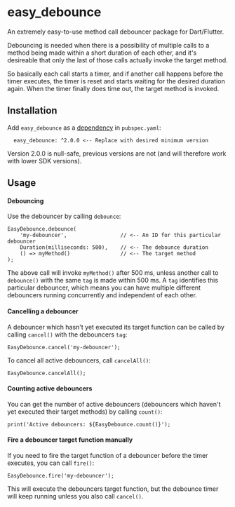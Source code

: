 # easy_debounce

An extremely easy-to-use method call debouncer package for Dart/Flutter.

Debouncing is needed when there is a possibility of multiple calls to a method being made within a short duration of each other, and it's desireable that only the last of those calls actually invoke the target method.

So basically each call starts a timer, and if another call happens before the timer executes, the timer is reset and starts waiting for the desired duration again. When the timer finally does time out, the target method is invoked. 

## Installation

Add `easy_debounce` as a [dependency](https://flutter.dev/docs/development/packages-and-plugins/using-packages) in `pubspec.yaml`:
 
      easy_debounce: ^2.0.0 <-- Replace with desired minimum version

Version 2.0.0 is null-safe, previous versions are not (and will therefore work with lower SDK versions). 

## Usage

#### Debouncing
Use the debouncer by calling `debounce`:

    EasyDebounce.debounce(
        'my-debouncer',                 // <-- An ID for this particular debouncer
        Duration(milliseconds: 500),    // <-- The debounce duration
        () => myMethod()                // <-- The target method
    );
    
The above call will invoke `myMethod()` after 500 ms, unless another call to `debounce()` with the same `tag` is made within 500 ms. A `tag` identifies this particular debouncer, which means you can have multiple different debouncers running concurrently and independent of each other.  

#### Cancelling a debouncer

A debouncer which hasn't yet executed its target function can be called by calling `cancel()` with the debouncers `tag`:

    EasyDebounce.cancel('my-debouncer');

To cancel all active debouncers, call `cancelAll()`:

    EasyDebounce.cancelAll();
        
    
#### Counting active debouncers

You can get the number of active debouncers (debouncers which haven't yet executed their target methods) by calling `count()`:

    print('Active debouncers: ${EasyDebounce.count()}'); 
    
    
#### Fire a debouncer target function manually

If you need to fire the target function of a debouncer before the timer executes, you can call `fire()`:

    EasyDebounce.fire('my-debouncer');
    
This will execute the debouncers target function, but the debounce timer will keep running unless you also call `cancel()`.   